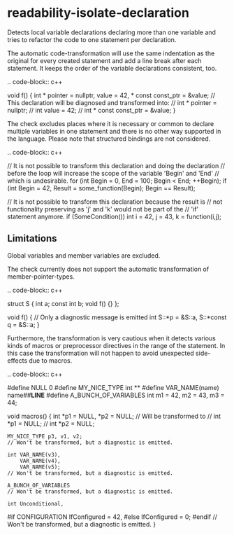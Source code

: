 readability-isolate-declaration
===============================

Detects local variable declarations declaring more than one variable and
tries to refactor the code to one statement per declaration.

The automatic code-transformation will use the same indentation as the
original for every created statement and add a line break after each
statement. It keeps the order of the variable declarations consistent,
too.

.. code-block:: c++

void f() { int \* pointer = nullptr, value = 42, \* const const\_ptr =
&value; // This declaration will be diagnosed and transformed into: //
int \* pointer = nullptr; // int value = 42; // int \* const const\_ptr
= &value; }

The check excludes places where it is necessary or common to declare
multiple variables in one statement and there is no other way supported
in the language. Please note that structured bindings are not
considered.

.. code-block:: c++

// It is not possible to transform this declaration and doing the
declaration // before the loop will increase the scope of the variable
'Begin' and 'End' // which is undesirable. for (int Begin = 0, End =
100; Begin \< End; ++Begin); if (int Begin = 42, Result =
some\_function(Begin); Begin == Result);

// It is not possible to transform this declaration because the result
is // not functionality preserving as 'j' and 'k' would not be part of
the // 'if' statement anymore. if (SomeCondition()) int i = 42, j = 43,
k = function(i,j);

Limitations
-----------

Global variables and member variables are excluded.

The check currently does not support the automatic transformation of
member-pointer-types.

.. code-block:: c++

struct S { int a; const int b; void f() {} };

void f() { // Only a diagnostic message is emitted int S::*p = &S::a,
S::*const q = &S::a; }

Furthermore, the transformation is very cautious when it detects various
kinds of macros or preprocessor directives in the range of the
statement. In this case the transformation will not happen to avoid
unexpected side-effects due to macros.

.. code-block:: c++

\#define NULL 0 \#define MY\_NICE\_TYPE int \*\* \#define
VAR\_NAME(name) name\#\#**LINE** \#define A\_BUNCH\_OF\_VARIABLES int m1
= 42, m2 = 43, m3 = 44;

void macros() { int *p1 = NULL, *p2 = NULL; // Will be transformed to //
int *p1 = NULL; // int *p2 = NULL;

    MY_NICE_TYPE p3, v1, v2;
    // Won't be transformed, but a diagnostic is emitted.

    int VAR_NAME(v3),
        VAR_NAME(v4),
        VAR_NAME(v5);
    // Won't be transformed, but a diagnostic is emitted.

    A_BUNCH_OF_VARIABLES
    // Won't be transformed, but a diagnostic is emitted.

    int Unconditional,

\#if CONFIGURATION IfConfigured = 42, \#else IfConfigured = 0; \#endif
// Won't be transformed, but a diagnostic is emitted. }
